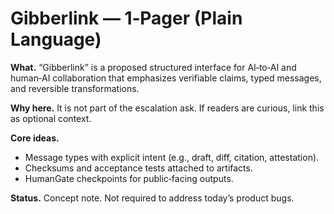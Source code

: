 <!-- status: stub; target: 150+ words -->
<!-- status: stub; target: 150+ words -->
# Gibberlink — 1‑Pager (Plain Language)

**What.** “Gibberlink” is a proposed structured interface for AI‑to‑AI and human‑AI collaboration that emphasizes verifiable claims, typed messages, and reversible transformations.  

**Why here.** It is not part of the escalation ask.  If readers are curious, link this as optional context.  

**Core ideas.**
- Message types with explicit intent (e.g., draft, diff, citation, attestation).  
- Checksums and acceptance tests attached to artifacts.  
- HumanGate checkpoints for public‑facing outputs.  

**Status.** Concept note.  Not required to address today’s product bugs.


